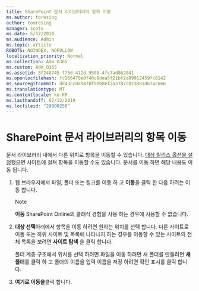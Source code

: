 ```yaml
---
title: SharePoint 문서 라이브러리의 항목 이동
ms.author: toresing
author: tomresing
manager: scotv
ms.date: 5/17/2018
ms.audience: Admin
ms.topic: article
ROBOTS: NOINDEX, NOFOLLOW
localization_priority: Normal
ms.collection: Adm_O365
ms.custom: Adm_O365
ms.assetid: 8f240745-f75d-412d-9588-4fc7ad862041
ms.openlocfilehash: fc166470e0f40c9dea5f21bf2d89912459fc8142
ms.sourcegitcommit: dd43cc0a9470f98b8ef2a3787c823801d674c666
ms.translationtype: MT
ms.contentlocale: ko-KR
ms.lasthandoff: 02/12/2019
ms.locfileid: "29900258"
---
```

# <a name="move-items-in-a-sharepoint-document-library"></a>SharePoint 문서 라이브러리의 항목 이동

문서 라이브러리 내에서 다른 위치로 항목을 이동할 수 있습니다. [대상 릴리스 옵션을 설정](https://go.microsoft.com/fwlink/?linkid=622980)했으면 사이트에 걸쳐 항목을 이동할 수도 있습니다. 문서를 이동 하면 해당 내용도 이동 됩니다.
  
1. 웹 브라우저에서 파일, 폴더 또는 링크를 이동 하 고 **이동**을 클릭 한 다음 하려는 이동 합니다.
    
    > [!NOTE]
    > **이동** SharePoint Online의 클래식 경험을 사용 하는 경우에 사용할 수 없습니다. 
  
2. **대상 선택**아래에서 항목을 이동 하려면 원하는 위치를 선택 합니다. 다른 사이트로 이동 또는 하위 사이트 및 목록에 나타나지 하는 경우를 이동할 수 있는 사이트의 전체 목록을 보려면 **사이트 탐색** 을 클릭 합니다. 
    
    폴더 계층 구조에서 위치를 선택 하려면 파일을 이동 하려면 새 폴더를 만들려면 **새 폴더**를 클릭 하 고 폴더의 이름을 입력 이름을 저장 하려면 확인 표시를 클릭 합니다.
    
3. **여기로 이동을**클릭 합니다.
    

